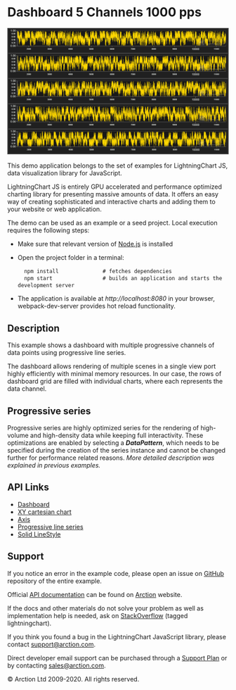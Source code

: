 # Dashboard 5 Channels 1000 pps

![Dashboard 5 Channels 1000 pps](dashboard5ch.png)

This demo application belongs to the set of examples for LightningChart JS, data visualization library for JavaScript.

LightningChart JS is entirely GPU accelerated and performance optimized charting library for presenting massive amounts of data. It offers an easy way of creating sophisticated and interactive charts and adding them to your website or web application.

The demo can be used as an example or a seed project. Local execution requires the following steps:

- Make sure that relevant version of [Node.js](https://nodejs.org/en/download/) is installed
- Open the project folder in a terminal:

        npm install              # fetches dependencies
        npm start                # builds an application and starts the development server

- The application is available at *http://localhost:8080* in your browser, webpack-dev-server provides hot reload functionality.


## Description

This example shows a dashboard with multiple progressive channels of data points using progressive line series.

The dashboard allows rendering of multiple scenes in a single view port highly efficiently with minimal memory resources. In our case, the rows of dashboard grid are filled with individual charts, where each represents the data channel.

## Progressive series

Progressive series are highly optimized series for the rendering of high-volume and high-density data while keeping full interactivity.
These optimizations are enabled by selecting a ***DataPattern***, which needs to be specified during the creation of the series instance and cannot be changed further for performance related reasons. *More detailed description was explained in previous examples.*


## API Links

* [Dashboard]
* [XY cartesian chart]
* [Axis]
* [Progressive line series]
* [Solid LineStyle]


## Support

If you notice an error in the example code, please open an issue on [GitHub][0] repository of the entire example.

Official [API documentation][1] can be found on [Arction][2] website.

If the docs and other materials do not solve your problem as well as implementation help is needed, ask on [StackOverflow][3] (tagged lightningchart).

If you think you found a bug in the LightningChart JavaScript library, please contact support@arction.com.

Direct developer email support can be purchased through a [Support Plan][4] or by contacting sales@arction.com.

[0]: https://github.com/Arction/
[1]: https://www.arction.com/lightningchart-js-api-documentation/
[2]: https://www.arction.com
[3]: https://stackoverflow.com/questions/tagged/lightningchart
[4]: https://www.arction.com/support-services/

© Arction Ltd 2009-2020. All rights reserved.


[Dashboard]: https://www.arction.com/lightningchart-js-api-documentation/v2.0.0/classes/dashboard.html
[XY cartesian chart]: https://www.arction.com/lightningchart-js-api-documentation/v2.0.0/classes/chartxy.html
[Axis]: https://www.arction.com/lightningchart-js-api-documentation/v2.0.0/classes/axis.html
[Progressive line series]: https://www.arction.com/lightningchart-js-api-documentation/v2.0.0/classes/progressivelineseries.html
[Solid LineStyle]: https://www.arction.com/lightningchart-js-api-documentation/v2.0.0/classes/solidline.html

